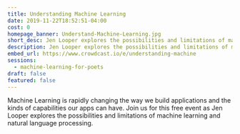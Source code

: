 ```yaml
---
title: Understanding Machine Learning
date: 2019-11-22T18:52:51-04:00
cost: 0
homepage_banner: Understand-Machine-Learning.jpg
short_desc: Jen Looper explores the possibilities and limitations of machine learning and natural language processing.
description: Jen Looper explores the possibilities and limitations of machine learning and natural language processing while building a fun application to write poetry powered by Azure.
embed_url: https://www.crowdcast.io/e/understanding-machine
sessions:
  - machine-learning-for-poets
draft: false
featured: false
---
```


Machine Learning is rapidly changing the way we build applications and the kinds of capabilities our apps can have. Join us for this free event as Jen Looper explores the possibilities and limitations of machine learning and natural language processing.
